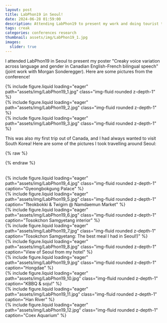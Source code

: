 ```yaml
---
layout: post
title: LabPhon19 in Seoul!
date: 2024-06-28 01:59:00
description: Attending LabPhon19 to present my work and doing tourist things in Seoul
tags: creak
categories: conferences research
thumbnail: assets/img/LabPhon19_1.jpg
images:
  slider: true
---
```


I attended LabPhon19 in Seoul to present my poster "Creaky voice variation across language and gender in Canadian English-French bilingual speech" (joint work with Morgan Sonderegger). Here are some pictures from the conference!

<div class="row mt-3">
    <div class="col-sm mt-3 mt-md-0">
        {% include figure.liquid loading="eager" path="assets/img/LabPhon19_1.jpg" class="img-fluid rounded z-depth-1" %}
    </div>
    <div class="col-sm mt-3 mt-md-0">
        {% include figure.liquid loading="eager" path="assets/img/LabPhon19_2.jpg" class="img-fluid rounded z-depth-1" %}
    </div>
    <div class="col-sm mt-3 mt-md-0">
        {% include figure.liquid loading="eager" path="assets/img/LabPhon19_3.jpg" class="img-fluid rounded z-depth-1" %}
    </div>
</div>



This was also my first trip out of Canada, and I had always wanted to visit South Korea! Here are some of the pictures I took travelling around Seoul:

{% raw %}
<style>
  swiper-container {
    display: block;
    width: 100%;
    height: 400px;
    margin: 2rem auto;
  }

  swiper-slide {
    display: flex;
    align-items: center;
    justify-content: center;
  }

  .swiper-slide img {
    max-width: 100%;
    max-height: 100%;
    object-fit: cover;
    border-radius: 8px;
  }
</style>
{% endraw %}

<swiper-container slides-per-view="3" keyboard="true" navigation="true" pagination="true" pagination-clickable="true" pagination-dynamic-bullets="true" loop="true">
  <swiper-slide>
      {% include figure.liquid loading="eager" path="assets/img/LabPhon19_4.jpg" class="img-fluid rounded z-depth-1" caption="Gyeongbokgung Palace" %} 
  </swiper-slide>
  <swiper-slide>
      {% include figure.liquid loading="eager" path="assets/img/LabPhon19_5.jpg" class="img-fluid rounded z-depth-1" caption="Tteokbokki & Twigim @ Namdaemun Market" %}
  </swiper-slide>
  <swiper-slide>
      {% include figure.liquid loading="eager" path="assets/img/LabPhon19_6.jpg" class="img-fluid rounded z-depth-1" caption="Tosokchon Samgyetang interior" %}
  </swiper-slide>
  <swiper-slide>
      {% include figure.liquid loading="eager" path="assets/img/LabPhon19_7.jpg" class="img-fluid rounded z-depth-1" caption="Tosokchon Samgyetang: The best meal I had in Seoul!)" %}
  </swiper-slide>
  <swiper-slide>
      {% include figure.liquid loading="eager" path="assets/img/LabPhon19_8.jpg" class="img-fluid rounded z-depth-1" caption="View of Seoul from my hotel" %}
  </swiper-slide>
  <swiper-slide>
      {% include figure.liquid loading="eager" path="assets/img/LabPhon19_9.jpg" class="img-fluid rounded z-depth-1" caption="Hongdae" %}
  </swiper-slide>
  <swiper-slide>
      {% include figure.liquid loading="eager" path="assets/img/LabPhon19_10.jpg" class="img-fluid rounded z-depth-1" caption="KBBQ & soju!" %}
  </swiper-slide>
  <swiper-slide>
      {% include figure.liquid loading="eager" path="assets/img/LabPhon19_11.jpg" class="img-fluid rounded z-depth-1" caption="Han River" %}
  </swiper-slide>
  <swiper-slide>
      {% include figure.liquid loading="eager" path="assets/img/LabPhon19_12.jpg" class="img-fluid rounded z-depth-1" caption="Coex Aquarium" %}
  </swiper-slide>
</swiper-container>
